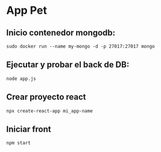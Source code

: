 # App Pet

## Inicio contenedor mongodb:
```
sudo docker run --name my-mongo -d -p 27017:27017 mongo 
```

## Ejecutar y probar el back de DB:
```
node app.js
```

## Crear proyecto react
```
npx create-react-app mi_app-name
```

## Iniciar front 
```
npm start
```